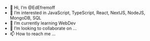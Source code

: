 - 👋 Hi, I’m @EdEfremoff
- 👀 I’m interested in JavaScript, TypeScript, React, NextJS, NodeJS, MongoDB, SQL
- 🌱 I’m currently learning WebDev
- 💞️ I’m looking to collaborate on ...
- 📫 How to reach me ...

<!---
EdEfremoff/EdEfremoff is a ✨ special ✨ repository because its `README.md` (this file) appears on your GitHub profile.
You can click the Preview link to take a look at your changes.
--->
